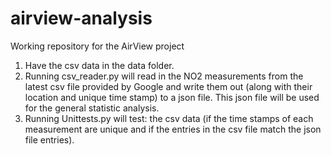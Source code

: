 # airview-analysis
Working repository for the AirView project

1. Have the csv data in the data folder. 
2. Running csv_reader.py will read in the NO2 measurements from the latest csv file provided by Google and write 
them out (along with their location and unique time stamp) to a json file. This json file will be used for the general 
statistic analysis. 
3. Running Unittests.py will test: the csv data (if the time stamps of each measurement are unique and if the entries 
in the csv file match the json file entries).

